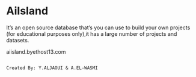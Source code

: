 # AiIsland

It’s an open source database that’s you can use to build your own projects (for educational purposes only),it has a large number of projects and datasets.

aiisland.byethost13.com


                                                                                                 Created By: Y.ALJAOUI & A.EL-WASMI
